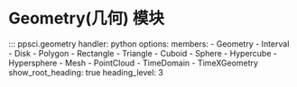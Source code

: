 # Geometry(几何) 模块

::: ppsci.geometry
    handler: python
    options:
      members:
        - Geometry
        - Interval
        - Disk
        - Polygon
        - Rectangle
        - Triangle
        - Cuboid
        - Sphere
        - Hypercube
        - Hypersphere
        - Mesh
        - PointCloud
        - TimeDomain
        - TimeXGeometry
      show_root_heading: true
      heading_level: 3
